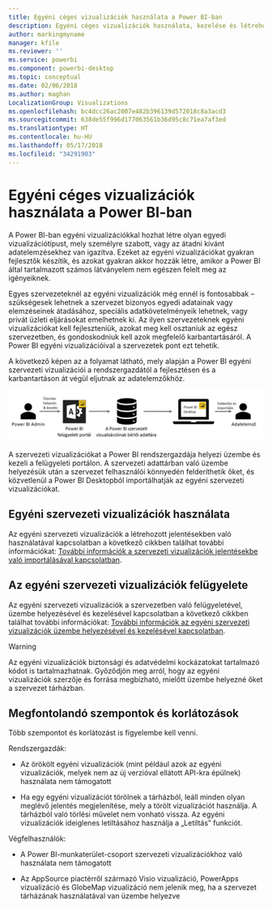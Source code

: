 ```yaml
---
title: Egyéni céges vizualizációk használata a Power BI-ban
description: Egyéni céges vizualizációk használata, kezelése és létrehozása a Power BI-ban
author: markingmyname
manager: kfile
ms.reviewer: ''
ms.service: powerbi
ms.component: powerbi-desktop
ms.topic: conceptual
ms.date: 02/06/2018
ms.author: maghan
LocalizationGroup: Visualizations
ms.openlocfilehash: bc4dcc26ac2007e482b396139d572018c8a3acd3
ms.sourcegitcommit: 638de55f996d177063561b36d95c8c71ea7af3ed
ms.translationtype: HT
ms.contentlocale: hu-HU
ms.lasthandoff: 05/17/2018
ms.locfileid: "34291903"
---
```

# <a name="using-organization-custom-visuals-in-power-bi"></a>Egyéni céges vizualizációk használata a Power BI-ban

A Power BI-ban egyéni vizualizációkkal hozhat létre olyan egyedi vizualizációtípust, mely személyre szabott, vagy az átadni kívánt adatelemzésekhez van igazítva. Ezeket az egyéni vizualizációkat gyakran fejlesztők készítik, és azokat gyakran akkor hozzák létre, amikor a Power BI által tartalmazott számos látványelem nem egészen felelt meg az igényeiknek. 

Egyes szervezeteknél az egyéni vizualizációk még ennél is fontosabbak – szükségesek lehetnek a szervezet bizonyos egyedi adatainak vagy elemzéseinek átadásához, speciális adatkövetelményeik lehetnek, vagy privát üzleti eljárásokat emelhetnek ki. Az ilyen szervezeteknek egyéni vizualizációkat kell fejleszteniük, azokat meg kell osztaniuk az egész szervezetben, és gondoskodniuk kell azok megfelelő karbantartásáról. A Power BI egyéni vizualizációival a szervezetek pont ezt tehetik.

A következő képen az a folyamat látható, mely alapján a Power BI egyéni szervezeti vizualizációi a rendszergazdától a fejlesztésen és a karbantartáson át végül eljutnak az adatelemzőkhöz.

![](media/power-bi-custom-visuals-organizational/custom-visual-org-01.jpg)

A szervezeti vizualizációkat a Power BI rendszergazdája helyezi üzembe és kezeli a felügyeleti portálon. A szervezeti adattárban való üzembe helyezésük után a szervezet felhasználói könnyedén felderíthetik őket, és közvetlenül a Power BI Desktopból importálhatják az egyéni szervezeti vizualizációkat.

## <a name="using-organizational-custom-visuals"></a>Egyéni szervezeti vizualizációk használata

Az egyéni szervezeti vizualizációk a létrehozott jelentésekben való használatával kapcsolatban a következő cikkben találhat további információkat: [További információk a szervezeti vizualizációk jelentésekbe való importálásával kapcsolatban](power-bi-custom-visuals.md).
 
## <a name="administering-organizational-custom-visuals"></a>Az egyéni szervezeti vizualizációk felügyelete

Az egyéni szervezeti vizualizációk a szervezetben való felügyeletével, üzembe helyezésével és kezelésével kapcsolatban a következő cikkben találhat további információkat: [További információk az egyéni szervezeti vizualizációk üzembe helyezésével és kezelésével kapcsolatban](https://go.microsoft.com/fwlink/?linkid=866790).

> [!WARNING]
> Az egyéni vizualizációk biztonsági és adatvédelmi kockázatokat tartalmazó kódot is tartalmazhatnak. Győződjön meg arról, hogy az egyéni vizualizációk szerzője és forrása megbízható, mielőtt üzembe helyezné őket a szervezet tárházban. 
> 

## <a name="considerations-and-limitations"></a>Megfontolandó szempontok és korlátozások
 
Több szempontot és korlátozást is figyelembe kell venni.
 
Rendszergazdák:

* Az örökölt egyéni vizualizációk (mint például azok az egyéni vizualizációk, melyek nem az új verzióval ellátott API-kra épülnek) használata nem támogatott

* Ha egy egyéni vizualizációt törölnek a tárházból, leáll minden olyan meglévő jelentés megjelenítése, mely a törölt vizualizációt használja. A tárházból való törlési művelet nem vonható vissza. Az egyéni vizualizációk ideiglenes letiltásához használja a „Letiltás” funkciót.
 
Végfelhasználók:

* A Power BI-munkaterület-csoport szervezeti vizualizációkhoz való használata nem támogatott

* Az AppSource piactérről származó Visio vizualizáció, PowerApps vizualizáció és GlobeMap vizualizáció nem jelenik meg, ha a szervezet tárházának használatával van üzembe helyezve
